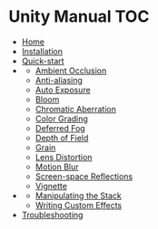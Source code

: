 Unity Manual TOC
================

 - [Home](index.md)
 - [Installation](Installation.md)
 - [Quick-start](Quick-Start.md)
 - []()
	 - [Ambient Occlusion](Ambient-Occlusion.md)
	 - [Anti-aliasing](Anti-aliasing.md)
	 - [Auto Exposure](Auto-Exposure.md)
	 - [Bloom](Bloom.md)
	 - [Chromatic Aberration](Chromatic-Aberration.md)
	 - [Color Grading](Color-Grading.md)
	 - [Deferred Fog](Deferred-Fog.md)
	 - [Depth of Field](Depth-of-Field.md)
	 - [Grain](Grain.md)
	 - [Lens Distortion](Lens-Distortion.md)
	 - [Motion Blur](Motion-Blur.md)
	 - [Screen-space Reflections](Screen-space-Reflections.md)
	 - [Vignette](Vignette.md)
 - []()
	 - [Manipulating the Stack](Manipulating-the-Stack.md)
	 - [Writing Custom Effects](Writing-Custom-Effects.md)
 - [Troubleshooting](Troubleshooting.md)

